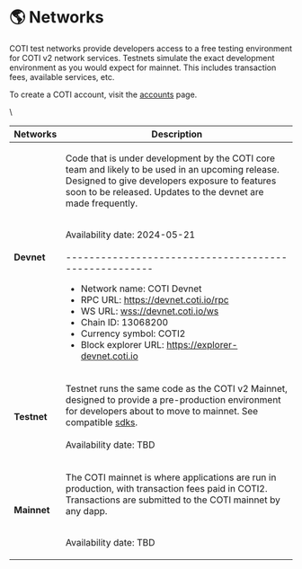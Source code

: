 # 🌎 Networks

COTI test networks provide developers access to a free testing environment for COTI v2 network services. Testnets simulate the exact development environment as you would expect for mainnet. This includes transaction fees, available services, etc.&#x20;

To create a COTI account, visit the [accounts](core-concepts/accounts/ "mention") page.

\


| Networks    | Description                                                                                                                                                                                                                                                                                                                                                                                                                                                                                                                                                                                                                                                                                                         |
| ----------- | ------------------------------------------------------------------------------------------------------------------------------------------------------------------------------------------------------------------------------------------------------------------------------------------------------------------------------------------------------------------------------------------------------------------------------------------------------------------------------------------------------------------------------------------------------------------------------------------------------------------------------------------------------------------------------------------------------------------- |
| **Devnet**  | <p>Code that is under development by the COTI core team and likely to be used in an upcoming release. Designed to give developers  exposure to features soon to be released. Updates to the devnet are made frequently.</p><p><br>Availability date: 2024-05-21<br><br>-----------------------------------------------------</p><ul><li>Network name: COTI Devnet</li><li>RPC URL: <a href="https://devnet.coti.io/rpc">https://devnet.coti.io/rpc</a></li><li>WS URL: <a href="wss://devnet.coti.io/ws">wss://devnet.coti.io/ws</a></li><li>Chain ID: 13068200</li><li>Currency symbol: COTI2</li><li>Block explorer URL: <a href="https://explorer-devnet.coti.io/">https://explorer-devnet.coti.io</a></li></ul> |
| **Testnet** | <p>Testnet runs the same code as the COTI v2 Mainnet, designed to provide a pre-production environment for developers about to move to mainnet. See compatible <a data-mention href="developer-tooling/sdks/">sdks</a>.<br><br>Availability date: TBD</p>                                                                                                                                                                                                                                                                                                                                                                                                                                                           |
| **Mainnet** | <p>The COTI mainnet is where applications are run in production, with transaction fees paid in COTI2. Transactions are submitted to the COTI mainnet by any dapp.</p><p><br>Availability date: TBD</p>                                                                                                                                                                                                                                                                                                                                                                                                                                                                                                              |

